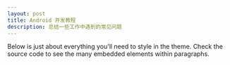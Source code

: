```yaml
---
layout: post
title: Android 开发教程
description: 总结一些工作中遇到的常见问题
---
```


Below is just about everything you'll need to style in the theme. Check the source code to see the many embedded elements within paragraphs.